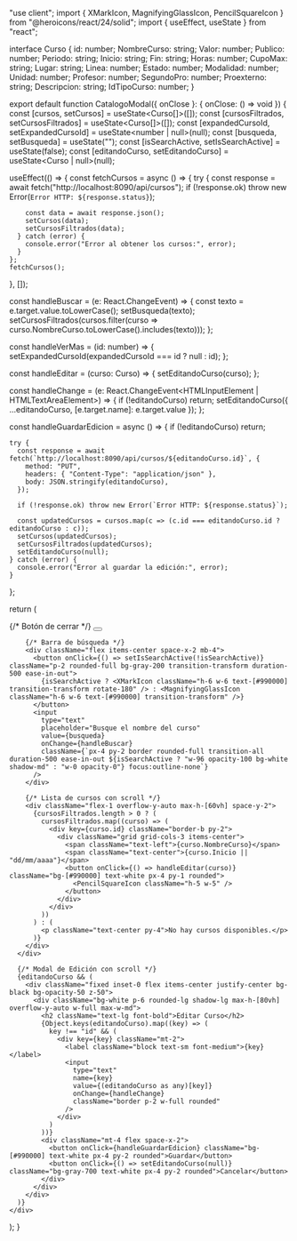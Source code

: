 "use client";
import { XMarkIcon, MagnifyingGlassIcon, PencilSquareIcon } from "@heroicons/react/24/solid";
import { useEffect, useState } from "react";

interface Curso {
  id: number;
  NombreCurso: string;
  Valor: number;
  Publico: number;
  Periodo: string;
  Inicio: string;
  Fin: string;
  Horas: number;
  CupoMax: string;
  Lugar: string;
  Linea: number;
  Estado: number;
  Modalidad: number;
  Unidad: number;
  Profesor: number;
  SegundoPro: number;
  Proexterno: string;
  Descripcion: string;
  IdTipoCurso: number;
}

export default function CatalogoModal({ onClose }: { onClose: () => void }) {
  const [cursos, setCursos] = useState<Curso[]>([]);
  const [cursosFiltrados, setCursosFiltrados] = useState<Curso[]>([]);
  const [expandedCursoId, setExpandedCursoId] = useState<number | null>(null);
  const [busqueda, setBusqueda] = useState("");
  const [isSearchActive, setIsSearchActive] = useState(false);
  const [editandoCurso, setEditandoCurso] = useState<Curso | null>(null);

  useEffect(() => {
    const fetchCursos = async () => {
      try {
        const response = await fetch("http://localhost:8090/api/cursos");
        if (!response.ok) throw new Error(`Error HTTP: ${response.status}`);

        const data = await response.json();
        setCursos(data);
        setCursosFiltrados(data);
      } catch (error) {
        console.error("Error al obtener los cursos:", error);
      }
    };
    fetchCursos();
  }, []);

  const handleBuscar = (e: React.ChangeEvent<HTMLInputElement>) => {
    const texto = e.target.value.toLowerCase();
    setBusqueda(texto);
    setCursosFiltrados(cursos.filter(curso => curso.NombreCurso.toLowerCase().includes(texto)));
  };

  const handleVerMas = (id: number) => {
    setExpandedCursoId(expandedCursoId === id ? null : id);
  };

  const handleEditar = (curso: Curso) => {
    setEditandoCurso(curso);
  };

  const handleChange = (e: React.ChangeEvent<HTMLInputElement | HTMLTextAreaElement>) => {
    if (!editandoCurso) return;
    setEditandoCurso({ ...editandoCurso, [e.target.name]: e.target.value });
  };

  const handleGuardarEdicion = async () => {
    if (!editandoCurso) return;

    try {
      const response = await fetch(`http://localhost:8090/api/cursos/${editandoCurso.id}`, {
        method: "PUT",
        headers: { "Content-Type": "application/json" },
        body: JSON.stringify(editandoCurso),
      });

      if (!response.ok) throw new Error(`Error HTTP: ${response.status}`);

      const updatedCursos = cursos.map(c => (c.id === editandoCurso.id ? editandoCurso : c));
      setCursos(updatedCursos);
      setCursosFiltrados(updatedCursos);
      setEditandoCurso(null);
    } catch (error) {
      console.error("Error al guardar la edición:", error);
    }
  };

  return (
    <div className="fixed inset-0 flex items-center justify-center bg-black bg-opacity-50 z-50">
      <div className="relative bg-white p-6 rounded-lg shadow-lg w-full max-w-2xl max-h-[80vh] overflow-y-auto">
        {/* Botón de cerrar */}
        <button className="absolute top-4 right-4 text-gray-500 hover:text-red-600 transition-transform duration-300 hover:rotate-90" onClick={onClose}>
          <XMarkIcon className="w-6 h-6" />
        </button>

        {/* Barra de búsqueda */}
        <div className="flex items-center space-x-2 mb-4">
          <button onClick={() => setIsSearchActive(!isSearchActive)} className="p-2 rounded-full bg-gray-200 transition-transform duration-500 ease-in-out">
            {isSearchActive ? <XMarkIcon className="h-6 w-6 text-[#990000] transition-transform rotate-180" /> : <MagnifyingGlassIcon className="h-6 w-6 text-[#990000] transition-transform" />}
          </button>
          <input
            type="text"
            placeholder="Busque el nombre del curso"
            value={busqueda}
            onChange={handleBuscar}
            className={`px-4 py-2 border rounded-full transition-all duration-500 ease-in-out ${isSearchActive ? "w-96 opacity-100 bg-white shadow-md" : "w-0 opacity-0"} focus:outline-none`}
          />
        </div>

        {/* Lista de cursos con scroll */}
        <div className="flex-1 overflow-y-auto max-h-[60vh] space-y-2">
          {cursosFiltrados.length > 0 ? (
            cursosFiltrados.map((curso) => (
              <div key={curso.id} className="border-b py-2">
                <div className="grid grid-cols-3 items-center">
                  <span className="text-left">{curso.NombreCurso}</span>
                  <span className="text-center">{curso.Inicio || "dd/mm/aaaa"}</span>
                  <button onClick={() => handleEditar(curso)} className="bg-[#990000] text-white px-4 py-1 rounded">
                    <PencilSquareIcon className="h-5 w-5" />
                  </button>
                </div>
              </div>
            ))
          ) : (
            <p className="text-center py-4">No hay cursos disponibles.</p>
          )}
        </div>
      </div>

      {/* Modal de Edición con scroll */}
      {editandoCurso && (
        <div className="fixed inset-0 flex items-center justify-center bg-black bg-opacity-50 z-50">
          <div className="bg-white p-6 rounded-lg shadow-lg max-h-[80vh] overflow-y-auto w-full max-w-md">
            <h2 className="text-lg font-bold">Editar Curso</h2>
            {Object.keys(editandoCurso).map((key) => (
              key !== "id" && (
                <div key={key} className="mt-2">
                  <label className="block text-sm font-medium">{key}</label>
                  <input
                    type="text"
                    name={key}
                    value={(editandoCurso as any)[key]}
                    onChange={handleChange}
                    className="border p-2 w-full rounded"
                  />
                </div>
              )
            ))}
            <div className="mt-4 flex space-x-2">
              <button onClick={handleGuardarEdicion} className="bg-[#990000] text-white px-4 py-2 rounded">Guardar</button>
              <button onClick={() => setEditandoCurso(null)} className="bg-gray-700 text-white px-4 py-2 rounded">Cancelar</button>
            </div>
          </div>
        </div>
      )}
    </div>
  );
}
